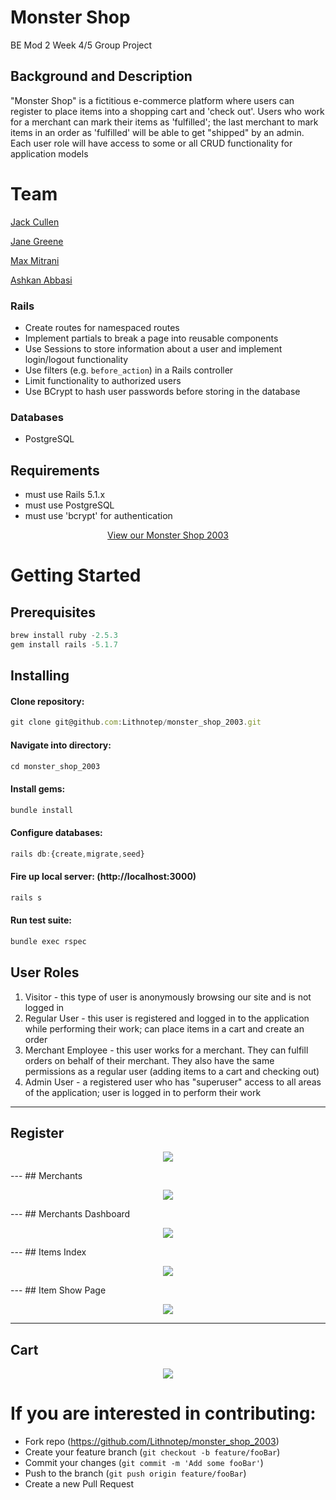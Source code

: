 # Monster Shop
BE Mod 2 Week 4/5 Group Project

## Background and Description

"Monster Shop" is a fictitious e-commerce platform where users can register to place items into a shopping cart and 'check out'. Users who work for a merchant can mark their items as 'fulfilled'; the last merchant to mark items in an order as 'fulfilled' will be able to get "shipped" by an admin. Each user role will have access to some or all CRUD functionality for application models

# Team
<p>
  <a href="https://github.com/jpc20">Jack Cullen</a>
 </p>
 <p>
  <a href="https://github.com/janegreene">Jane Greene</a>
 </p>
 <p>
  <a href="https://github.com/Lithnotep">Max Mitrani </a>
 </p>
 <p>
  <a href="https://github.com/Ashkanthegreat"> Ashkan Abbasi</a>
 </p>

### Rails
* Create routes for namespaced routes
* Implement partials to break a page into reusable components
* Use Sessions to store information about a user and implement login/logout functionality
* Use filters (e.g. `before_action`) in a Rails controller
* Limit functionality to authorized users
* Use BCrypt to hash user passwords before storing in the database


### Databases
* PostgreSQL

## Requirements

- must use Rails 5.1.x
- must use PostgreSQL
- must use 'bcrypt' for authentication



<p align="center">
  <a href="https://pure-waters-06944.herokuapp.com/">View our Monster Shop 2003</a>
 </p>

# Getting Started
## Prerequisites
```javascript
brew install ruby -2.5.3
gem install rails -5.1.7
```
## Installing
#### Clone repository:
```javascript
git clone git@github.com:Lithnotep/monster_shop_2003.git
```
#### Navigate into directory:
```javascript
cd monster_shop_2003
```
#### Install gems:
```javascript
bundle install
```
#### Configure databases:
```javascript
rails db:{create,migrate,seed}
```
#### Fire up local server: (http://localhost:3000)
```javascript
rails s
```
#### Run test suite:
```javascript
bundle exec rspec
```

## User Roles

1. Visitor - this type of user is anonymously browsing our site and is not logged in
2. Regular User - this user is registered and logged in to the application while performing their work; can place items in a cart and create an order
3. Merchant Employee - this user works for a merchant. They can fulfill orders on behalf of their merchant. They also have the same permissions as a regular user (adding items to a cart and checking out)
4. Admin User - a registered user who has "superuser" access to all areas of the application; user is logged in to perform their work
---
## Register
 <p align="center">
 <img src="https://i.imgur.com/MvpbVUi.png">
</p>
---
## Merchants
<p align="center">
 <img src="https://i.imgur.com/gXzTqW8.png">
</p>
---
## Merchants Dashboard
<p align="center">
 <img src="https://i.imgur.com/arThtw9.png">
</p>
---
## Items Index
<p align="center">
 <img src="https://i.imgur.com/JbmDfpX.png">
</p>
---
## Item Show Page
<p align="center">
 <img src="https://i.imgur.com/5LBorFk.png">
</p>

---
## Cart
<p align="center">
 <img src="https://imgur.com/csO2TwW.png">
</p>




 # If you are interested in contributing:
- Fork repo (https://github.com/Lithnotep/monster_shop_2003)
- Create your feature branch (`git checkout -b feature/fooBar`)
- Commit your changes (`git commit -m 'Add some fooBar'`)
- Push to the branch (`git push origin feature/fooBar`)
- Create a new Pull Request
